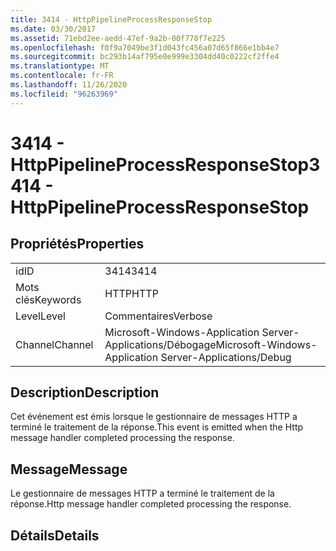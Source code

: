 ```yaml
---
title: 3414 - HttpPipelineProcessResponseStop
ms.date: 03/30/2017
ms.assetid: 71ebd2ee-aedd-47ef-9a2b-00f778f7e225
ms.openlocfilehash: f0f9a7049be3f1d043fc456a07d65f866e1bb4e7
ms.sourcegitcommit: bc293b14af795e0e999e3304dd40c0222cf2ffe4
ms.translationtype: MT
ms.contentlocale: fr-FR
ms.lasthandoff: 11/26/2020
ms.locfileid: "96263969"
---
```

# <a name="3414---httppipelineprocessresponsestop"></a><span data-ttu-id="88955-102">3414 - HttpPipelineProcessResponseStop</span><span class="sxs-lookup"><span data-stu-id="88955-102">3414 - HttpPipelineProcessResponseStop</span></span>

## <a name="properties"></a><span data-ttu-id="88955-103">Propriétés</span><span class="sxs-lookup"><span data-stu-id="88955-103">Properties</span></span>  
  
|||  
|-|-|  
|<span data-ttu-id="88955-104">id</span><span class="sxs-lookup"><span data-stu-id="88955-104">ID</span></span>|<span data-ttu-id="88955-105">3414</span><span class="sxs-lookup"><span data-stu-id="88955-105">3414</span></span>|  
|<span data-ttu-id="88955-106">Mots clés</span><span class="sxs-lookup"><span data-stu-id="88955-106">Keywords</span></span>|<span data-ttu-id="88955-107">HTTP</span><span class="sxs-lookup"><span data-stu-id="88955-107">HTTP</span></span>|  
|<span data-ttu-id="88955-108">Level</span><span class="sxs-lookup"><span data-stu-id="88955-108">Level</span></span>|<span data-ttu-id="88955-109">Commentaires</span><span class="sxs-lookup"><span data-stu-id="88955-109">Verbose</span></span>|  
|<span data-ttu-id="88955-110">Channel</span><span class="sxs-lookup"><span data-stu-id="88955-110">Channel</span></span>|<span data-ttu-id="88955-111">Microsoft-Windows-Application Server-Applications/Débogage</span><span class="sxs-lookup"><span data-stu-id="88955-111">Microsoft-Windows-Application Server-Applications/Debug</span></span>|  
  
## <a name="description"></a><span data-ttu-id="88955-112">Description</span><span class="sxs-lookup"><span data-stu-id="88955-112">Description</span></span>  

 <span data-ttu-id="88955-113">Cet événement est émis lorsque le gestionnaire de messages HTTP a terminé le traitement de la réponse.</span><span class="sxs-lookup"><span data-stu-id="88955-113">This event is emitted when the Http message handler completed processing the response.</span></span>  
  
## <a name="message"></a><span data-ttu-id="88955-114">Message</span><span class="sxs-lookup"><span data-stu-id="88955-114">Message</span></span>  

 <span data-ttu-id="88955-115">Le gestionnaire de messages HTTP a terminé le traitement de la réponse.</span><span class="sxs-lookup"><span data-stu-id="88955-115">Http message handler completed processing the response.</span></span>  
  
## <a name="details"></a><span data-ttu-id="88955-116">Détails</span><span class="sxs-lookup"><span data-stu-id="88955-116">Details</span></span>
